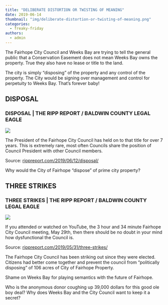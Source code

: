 ```yaml
---
title: "DELIBERATE DISTORTION OR TWISTING OF MEANING"
date: 2019-06-14
thumbnail: "img/deliberate-distortion-or-twisting-of-meaning.png"
categories: 
  - freaky-friday
authors: 
  - admin
---
```


The Fairhope City Council and Weeks Bay are trying to tell the general public that a Conservation Easement does not mean Weeks Bay owns the property. True they also have no lease or title to the land.

The city is simply “disposing” of the property and any control of the property. The City would be signing over management and control for perpetuity to Weeks Bay. That’s forever baby!

<div class="link-preview">

## DISPOSAL

### DISPOSAL | THE RIPP REPORT / BALDWIN COUNTY LEGAL EAGLE

![](https://cdn.rippreport.com/garbage.jpg)

The President of the Fairhope City Council has held on to that title for over 7 years. This is extremely rare, most often Councils share the position of Council President with other Council members.

Source: [rippreport.com/2019/06/12/disposal/](https://rippreport.com/disposal/)

</div>
Why would the City of Fairhope “dispose” of prime city property?

<div class="link-preview">

## THREE STRIKES

### THREE STRIKES | THE RIPP REPORT / BALDWIN COUNTY LEGAL EAGLE

![](https://cdn.rippreport.com/strikes-1.png)

If you attended or watched on YouTube, the 3 hour and 34 minute Fairhope City Council meeting, May 29th, then there should be no doubt in your mind how dysfunctional the Council is.

Source: [rippreport.com/2019/05/31/three-strikes/](https://rippreport.com/three-strikes/)

</div>
The Fairhope City Council has been striking out since they were elected. Citizens had better come together and prevent the council from “politically disposing” of 106 acres of City of Fairhope Property.

Shame on Weeks Bay for playing semantics with the future of Fairhope.

Who is the anonymous donor coughing up 39,000 dollars for this good ole boy deal? Why does Weeks Bay and the City Council want to keep it a secret?
